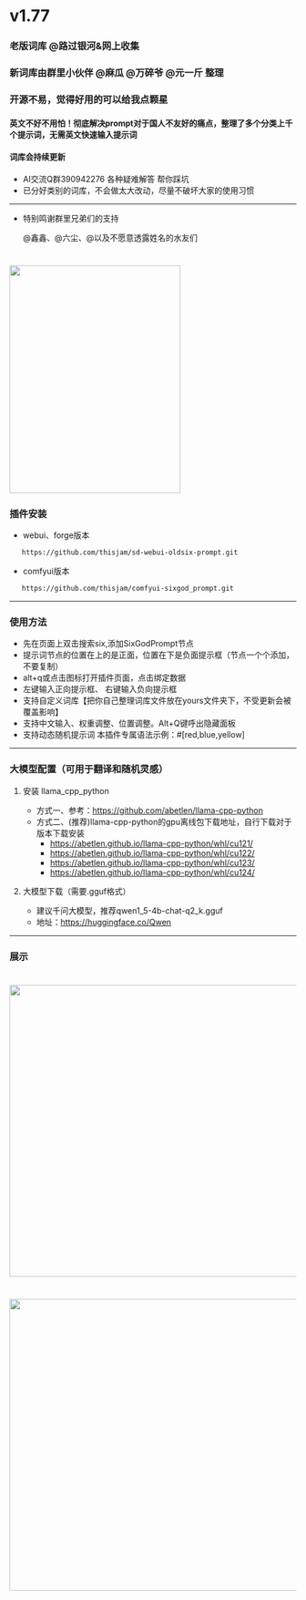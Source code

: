 <!--
 * @Author: Six_God_K
 * @Date: 2024-04-08 09:37:03
 * @LastEditors: Six_God_K
 * @LastEditTime: 2024-09-04 11:13:07
 * @FilePath: \comfyui-sixgod_prompt\README.md
 * @Description: 
 * 
 * Copyright (c) 2024 by ${git_name_email}, All Rights Reserved. 
-->

# v1.77
### 老版词库 @路过银河&网上收集
### 新词库由群里小伙伴 @麻瓜 @万碎爷 @元一斤 整理
### 开源不易，觉得好用的可以给我点颗星 ###
#### 英文不好不用怕！彻底解决prompt对于国人不友好的痛点，整理了多个分类上千个提示词，无需英文快速输入提示词
#### 词库会持续更新
* AI交流Q群390942276 各种疑难解答 帮你踩坑
* 已分好类别的词库，不会做太大改动，尽量不破坏大家的使用习惯

--- 
* 特别鸣谢群里兄弟们的支持
  <p> @鑫鑫、@六尘、@以及不愿意透露姓名的水友们</p>
 

# <img src="imgs/wx.jpg" width="300" height="400" />
### 插件安装
  * webui、forge版本  
  ```sh
     https://github.com/thisjam/sd-webui-oldsix-prompt.git
  ```
  * comfyui版本
 ```sh
    https://github.com/thisjam/comfyui-sixgod_prompt.git
 ```
--- 
### 使用方法
  *  先在页面上双击搜索six,添加SixGodPrompt节点
  *  提示词节点的位置在上的是正面，位置在下是负面提示框（节点一个个添加，不要复制）
  *  alt+q或点击图标打开插件页面，点击绑定数据
  *  左键输入正向提示框、 右键输入负向提示框
  *  支持自定义词库【把你自己整理词库文件放在yours文件夹下，不受更新会被覆盖影响】
  *  支持中文输入、权重调整、位置调整。Alt+Q键呼出隐藏面板
  *  支持动态随机提示词    本插件专属语法示例：#[red,blue,yellow]
    
  
  ---
### 大模型配置（可用于翻译和随机灵感）
1. 安装 llama_cpp_python

   * 方式一、参考：https://github.com/abetlen/llama-cpp-python
   * 方式二、(推荐)llama-cpp-python的gpu离线包下载地址，自行下载对于版本下载安装
    	- https://abetlen.github.io/llama-cpp-python/whl/cu121/
    	- https://abetlen.github.io/llama-cpp-python/whl/cu122/
    	- https://abetlen.github.io/llama-cpp-python/whl/cu123/
    	- https://abetlen.github.io/llama-cpp-python/whl/cu124/
3. 大模型下载（需要.gguf格式）
   * 建议千问大模型，推荐qwen1_5-4b-chat-q2_k.gguf
   * 地址：https://huggingface.co/Qwen
     
 ---  
 ### 展示
 # <img src="imgs/1.png" width="768" height="512" />
 # <img src="imgs/2.png" width="768" height="512" />



 

